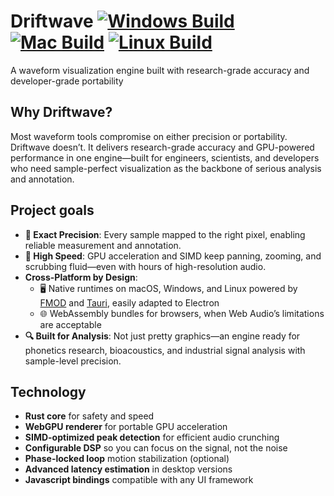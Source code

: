 # Driftwave [![Windows Build](https://github.com/ldayton/Driftwave/actions/workflows/build-windows.yml/badge.svg)](https://github.com/ldayton/Driftwave/actions/workflows/build-windows.yml) [![Mac Build](https://github.com/ldayton/Driftwave/actions/workflows/build-mac.yml/badge.svg)](https://github.com/ldayton/Driftwave/actions/workflows/build-mac.yml) [![Linux Build](https://github.com/ldayton/Driftwave/actions/workflows/build-linux.yml/badge.svg)](https://github.com/ldayton/Driftwave/actions/workflows/build-linux.yml) 

A waveform visualization engine built with research-grade accuracy and developer-grade portability

## Why Driftwave?

Most waveform tools compromise on either precision or portability. Driftwave doesn’t. It delivers research-grade accuracy and GPU-powered performance in one engine—built for engineers, scientists, and developers who need sample-perfect visualization as the backbone of serious analysis and annotation.

## Project goals

- **🎯 Exact Precision**: Every sample mapped to the right pixel, enabling reliable measurement and annotation.
- **🚀 High Speed**: GPU acceleration and SIMD keep panning, zooming, and scrubbing fluid—even with hours of high-resolution audio.
- **Cross-Platform by Design**:
  - 🖥️ Native runtimes on macOS, Windows, and Linux powered by [FMOD](https://www.fmod.com/) and [Tauri](https://v2.tauri.app/), easily adapted to Electron
  - 🌐 WebAssembly bundles for browsers, when Web Audio’s limitations are acceptable
- **🔍 Built for Analysis**: Not just pretty graphics—an engine ready for phonetics research, bioacoustics, and industrial signal analysis with sample-level precision.

## Technology

- **Rust core** for safety and speed
- **WebGPU renderer** for portable GPU acceleration
- **SIMD-optimized peak detection** for efficient audio crunching
- **Configurable DSP** so you can focus on the signal, not the noise
- **Phase-locked loop** motion stabilization (optional)
- **Advanced latency estimation** in desktop versions
- **Javascript bindings** compatible with any UI framework
